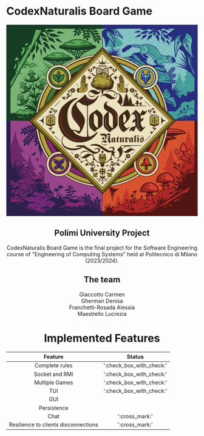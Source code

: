 # CodexNaturalis Board Game
![](CodexNaturalis/src/main/resources/Logo.jpg)

<div style="text-align: center;">
  
## Polimi University Project
CodexNaturalis Board Game is the final project for the Software Engineering course of "Engineering of Computing Systems" held at Politecnico di Milano (2023/2024).

## The team
Giaccotto Carmen <br>
Gherman Denisa <br>
Franchetti-Rosada Alessia <br>
Maestrello Lucrezia <br>

# Implemented Features

| Feature                              |   Status                |
|--------------------------------------|-------------------------|
| Complete rules                       |':check_box_with_check:' |
| Socket and RMI                       |':check_box_with_check:' |
| Multiple Games                       |':check_box_with_check:' |
| TUI                                  |':check_box_with_check:' |
| GUI                                  |                         |
| Persistence                          |                         |
| Chat                                 |':cross_mark:'           |
| Resilience to clients disconnections |':cross_mark:'           |

